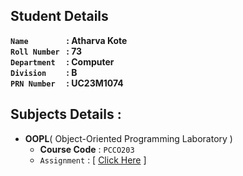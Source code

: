 ## Student Details

**`Name        ` :  Atharva Kote<br>
`Roll Number ` :  73<br>
`Department  ` :  Computer<br>
`Division    ` :  B<br>
`PRN Number  ` :  UC23M1074<br>**

## Subjects Details :

- **OOPL**( Object-Oriented Programming Laboratory )
  - **Course Code** : `PCCO203`
  - `Assignment` : [ [Click Here]() ]
